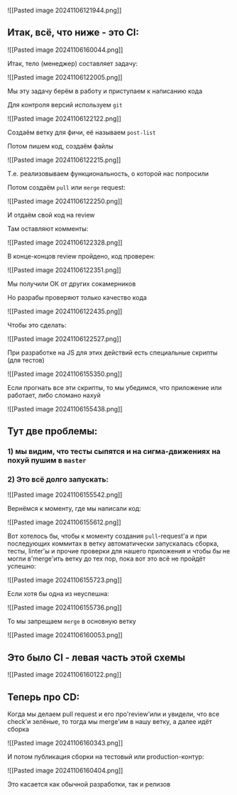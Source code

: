 
![[Pasted image 20241106121944.png]]

## Итак, всё, что ниже - это CI:

![[Pasted image 20241106160044.png]]

Итак, тело (менеджер) составляет задачу:

![[Pasted image 20241106122005.png]]

Мы эту задачу берём в работу и приступаем к написанию кода

Для контроля версий используем `git`

![[Pasted image 20241106122122.png]]

Создаём ветку для фичи, её называем `post-list`


Потом пишем код, создаём файлы 

![[Pasted image 20241106122215.png]]

Т.е. реализовываем функциональность, о которой нас попросили


Потом создаём `pull` или `merge` request:

![[Pasted image 20241106122250.png]]

И отдаём свой код на review



Там оставляют комменты:

![[Pasted image 20241106122328.png]]

В конце-концов review пройдено, код проверен:

![[Pasted image 20241106122351.png]]

Мы получили ОК от других сокамерников



Но разрабы проверяют только качество кода

![[Pasted image 20241106122435.png]]

Чтобы это сделать:

![[Pasted image 20241106122527.png]]


При разработке на JS для этих действий есть специальные скрипты (для тестов)

![[Pasted image 20241106155350.png]]

Если прогнать все эти скрипты, то мы убедимся, что приложение или работает, либо сломано нахуй


![[Pasted image 20241106155438.png]]


## Тут две проблемы:

### 1) мы видим, что тесты сыпятся и на сигма-движениях на похуй пушим в `master`

### 2) Это всё долго запускать:

![[Pasted image 20241106155542.png]]


Вернёмся к моменту, где мы написали код:

![[Pasted image 20241106155612.png]]

Вот хотелось бы, чтобы к моменту создания `pull`-request'а и при последующих коммитах в ветку автоматически запускалась сборка, тесты, linter'ы и прочие проверки для нашего приложения и чтобы бы не могли в'merge'ить ветку до тех пор, пока вот это всё не пройдёт успешно:

![[Pasted image 20241106155723.png]]

Если хотя бы одна из неуспешна:

![[Pasted image 20241106155736.png]]

То мы запрещаем `merge` в основную ветку


![[Pasted image 20241106160053.png]]


## Это было CI - левая часть этой схемы

![[Pasted image 20241106160122.png]]

## Теперь про CD:

Когда мы делаем pull request и его про'review'или и увидели, что все check'и зелёные, то тогда мы merge'им в нашу ветку, а далее идёт сборка 

![[Pasted image 20241106160343.png]]

И потом публикация сборки на тестовый или production-контур:

![[Pasted image 20241106160404.png]]

Это касается как обычной разработки, так и релизов

